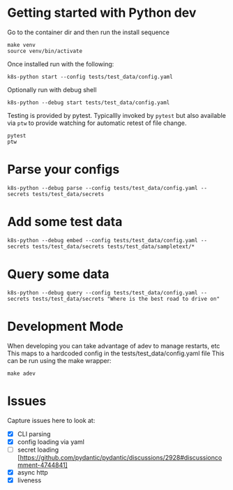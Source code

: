 
# Getting started with Python dev

Go to the container dir and then run the install sequence

    make venv
    source venv/bin/activate

Once installed run with the following:

    k8s-python start --config tests/test_data/config.yaml

Optionally run with debug shell

    k8s-python --debug start tests/test_data/config.yaml

Testing is provided by pytest. Typicallly invoked by `pytest` but also available via `ptw` to provide watching for automatic retest of file change.

    pytest
    ptw

# Parse your configs

    k8s-python --debug parse --config tests/test_data/config.yaml --secrets tests/test_data/secrets

# Add some test data

    k8s-python --debug embed --config tests/test_data/config.yaml --secrets tests/test_data/secrets tests/test_data/sampletext/*

# Query some data

    k8s-python --debug query --config tests/test_data/config.yaml --secrets tests/test_data/secrets "Where is the best road to drive on"

# Development Mode

When developing you can take advantage of adev to manage restarts, etc
This maps to a hardcoded config in the tests/test_data/config.yaml file
This can be run using the make wrapper:

    make adev

# Issues

Capture issues here to look at:

* [x] CLI parsing
* [x] config loading via yaml
* [ ] secret loading [https://github.com/pydantic/pydantic/discussions/2928#discussioncomment-4744841]
* [x] async http
* [x] liveness
